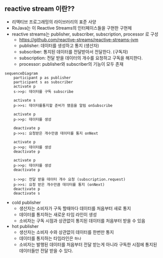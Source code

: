 ## reactive stream 이란??

- 리액티브 프로그래밍의 라이브러리의 표준 사양
- RxJava는 이 Reactive Streams의 인터페이스들을 구현한 구현체
- reactive streams는 publisher, subscriber, subscription, processor 로 구성
    - https://github.com/reactive-streams/reactive-streams-jvm
    - publisher: 데이터를 생성하고 통지 (생산자)
    - subscriber: 통지된 데이터를 전달받아서 전달한다. (구독자)
    - subscription: 전달 받을 데이터의 개수를 요청하고 구독을 해지한다.
    - processor: publisher와 subscriber의 기능이 모두 존재

```mermaid
sequenceDiagram
    participant p as publisher
    participant s as subscriber
    activate p
    s->>p: 데이터를 구독 subscribe
    
    activate s
    p->>s: 데이터를통지할 준비가 됐음을 알림 onSubscribe
    
    activate p
    p->>p: 데이터를 생성
    
    deactivate p
    p->>s: 요청받은 개수만큼 데이터를 통지 onNext
    
    activate p
    p->>p: 데이터를 생성
    deactivate p
    
    activate p
    p->>p: 데이터를 생성
    deactivate p
    
    s->>p: 전달 받을 데이터 개수 요청 (subscription.request)
    p->>s: 요청 받은 개수만큼 데이터를 통지 (onNext) 
    deactivate p
    deactivate s
```

- cold publisher
    - 생산자는 소비자가 구독 할때마다 데이터를 처음부터 새로 통지
    - 데이터를 통지하는 새로운 타임 라인이 생성
    - 소비자는 구독 시점과 상관없이 통지된 데이터를 처음부터 받을 수 있음
- hot publisher
    - 생산자는 소비자 수와 상관없이 데이터를 한번만 통지
    - 데이터를 통지하는 타임라인은 `하나`
    - 소비자는 발행된 데이터를 처음부터 전달 받는게 아니라 구독한 시점에 통지된 데이터들만 전달 받을 수 있다.